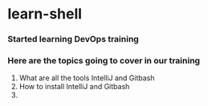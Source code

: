 # learn-shell

### Started learning DevOps training

### Here are the topics going to cover in our training

1. What are all the tools IntelliJ and Gitbash
2. How to install IntelliJ and Gitbash
3. 
